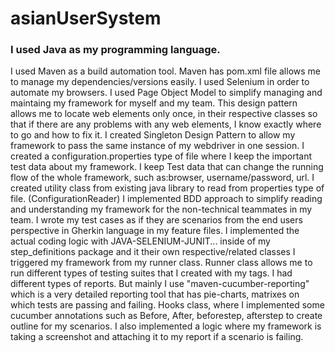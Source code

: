 # asianUserSystem
### I used Java as my programming language.
I used Maven as a build automation tool. Maven has pom.xml file allows me to manage my dependencies/versions easily.
I used Selenium in order to automate my browsers.
I used Page Object Model to simplify managing and maintaing my framework for myself and my team.
This design pattern allows me to locate web elements only once, in their respective classes so that if there are any problems with any web elements, 
I know exactly where to go and how to fix it.
I created Singleton Design Pattern to allow my framework to pass the same instance of my webdriver in one session.
I created a configuration.properties type of file where I keep the important test data about my framework. 
I keep Test data that can change the running flow of the whole framework, such as:browser, username/password, url.
I created utility class from existing java library to read from properties type of file. (ConfigurationReader)
I implemented BDD approach to simplify reading and understanding my framework for the non-technical teammates in my team.
I wrote my test cases as if they are scenarios from the end users perspective in Gherkin language in my feature files.
I implemented the actual coding logic with JAVA-SELENIUM-JUNIT... inside of my step_definitions package and it their own respective/related classes
I triggered my framework from my runner class.
Runner class allows me to run different types of testing suites that I created with my tags.
I had different types of reports. But mainly I use "maven-cucumber-reporting" which is a very detailed reporting tool that has pie-charts, matrixes on which tests are passing and failing.
Hooks class, where I implemented some cucumber annotations such as Before, After, beforestep, afterstep to create outline for my scenarios.
I also implemented a logic where my framework is taking a screenshot and attaching it to my report if a scenario is failing.
